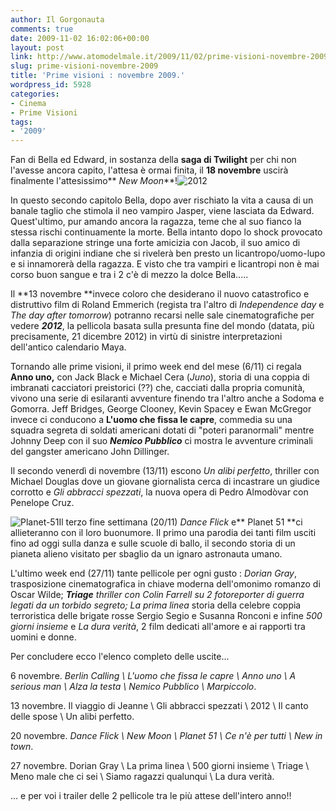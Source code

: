 ```yaml
---
author: Il Gorgonauta
comments: true
date: 2009-11-02 16:02:06+00:00
layout: post
link: http://www.atomodelmale.it/2009/11/02/prime-visioni-novembre-2009/
slug: prime-visioni-novembre-2009
title: 'Prime visioni : novembre 2009.'
wordpress_id: 5928
categories:
- Cinema
- Prime Visioni
tags:
- '2009'
---
```


Fan di Bella ed Edward, in sostanza della **saga di Twilight** per chi non l'avesse ancora capito, l'attesa è ormai finita, il **18 novembre** uscirà finalmente l'attesissimo** _New Moon_**!![2012](http://www.atomodelmale.it/wp-content/uploads/2009/11/2012-200x300.jpg)

In questo secondo capitolo Bella, dopo aver rischiato la vita a causa di un banale taglio che stimola il neo vampiro Jasper, viene lasciata da Edward. Quest'ultimo, pur amando ancora la ragazza, teme che al suo fianco la stessa rischi continuamente la morte. Bella intanto dopo lo shock provocato dalla separazione stringe una forte amicizia con Jacob, il suo amico di infanzia di origini indiane che si rivelerà ben presto un licantropo/uomo-lupo e si innamorerà della ragazza. E visto che tra vampiri e licantropi non è mai corso buon sangue e tra i 2 c'è di mezzo la dolce Bella.....

Il **13 novembre **invece coloro che desiderano il nuovo catastrofico e distruttivo film di Roland Emmerich (regista tra l'altro di _Independence day_ e _The day after tomorrow_) potranno recarsi nelle sale cinematografiche per vedere _**2012**_, la pellicola basata sulla presunta fine del mondo (datata, più precisamente, 21 dicembre 2012) in virtù di sinistre interpretazioni dell'antico calendario Maya.

Tornando alle prime visioni, il primo week end del mese (6/11) ci regala **Anno uno,** con Jack Black e Michael Cera (_Juno_), storia di una coppia di imbranati cacciatori preistorici (??) che, cacciati dalla propria comunità, vivono una serie di esilaranti avventure finendo tra l'altro anche a Sodoma e Gomorra. Jeff Bridges, George Clooney, Kevin Spacey e Ewan McGregor invece ci conducono a **L'uomo che fissa le capre**, commedia su una squadra segreta di soldati americani dotati di "poteri paranormali" mentre  Johnny Deep con il suo _**Nemico Pubblico**_ ci mostra le avventure criminali del gangster americano John Dillinger.

<!-- more -->


Il secondo venerdì di novembre (13/11) escono _Un alibi perfetto_, thriller con Michael Douglas dove un giovane giornalista cerca di incastrare un giudice corrotto e _Gli abbracci spezzati_, la nuova opera di Pedro Almodòvar con Penelope Cruz.

![Planet-51](http://www.atomodelmale.it/wp-content/uploads/2009/11/Planet-51-211x300.jpg)Il terzo fine settimana (20/11) _Dance Flick_ e** Planet 51 **ci allieteranno con il loro buonumore. Il primo una parodia dei tanti film usciti fino ad oggi sulla danza e sulle scuole di ballo, il secondo storia di un pianeta alieno visitato per sbaglio da un ignaro astronauta umano.

L'ultimo week end (27/11) tante pellicole per ogni gusto : _Dorian Gray_, trasposizione cinematografica in chiave moderna dell'omonimo romanzo di Oscar Wilde; _**Triage** _thriller con Colin Farrell su 2 fotoreporter di guerra legati da un torbido segreto;_ La prima linea_ storia della celebre coppia terroristica delle brigate rosse Sergio Segio e Susanna Ronconi e infine _500 giorni insieme_ e _La dura verità_, 2 film dedicati all'amore e ai rapporti tra uomini e donne.

Per concludere ecco l'elenco completo delle uscite...

6 novembre. _Berlin Calling \ L'uomo che fissa le capre \ Anno uno \ A serious man \ Alza la testa \ Nemico Pubblico \ Marpiccolo_.

13 novembre. Il viaggio di Jeanne \ Gli abbracci spezzati \ 2012 \ Il canto delle spose \ Un alibi perfetto.

20 novembre. _Dance Flick \ New Moon \ Planet 51 \ Ce n'è per tutti \ New in town_.

27 novembre. Dorian Gray \ La prima linea \ 500 giorni insieme \ Triage \ Meno male che ci sei \ Siamo ragazzi qualunqui \ La dura verità.

... e per voi i trailer delle 2 pellicole tra le più attese dell'intero anno!!




